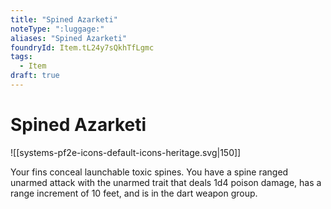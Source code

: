 ```yaml
---
title: "Spined Azarketi"
noteType: ":luggage:"
aliases: "Spined Azarketi"
foundryId: Item.tL24y7sQkhTfLgmc
tags:
  - Item
draft: true
---
```


# Spined Azarketi
![[systems-pf2e-icons-default-icons-heritage.svg|150]]

Your fins conceal launchable toxic spines. You have a spine ranged unarmed attack with the unarmed trait that deals 1d4 poison damage, has a range increment of 10 feet, and is in the dart weapon group.

